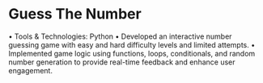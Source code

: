 # Guess The Number
• Tools & Technologies: Python 
• Developed an interactive number guessing game with easy and hard difficulty levels and limited attempts. 
• Implemented game logic using functions, loops, conditionals, and random number generation to provide real-time feedback and enhance user engagement. 
